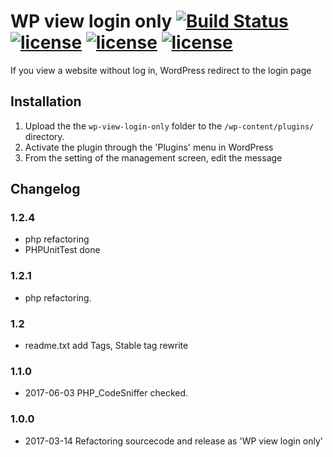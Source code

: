 # WP view login only [![Build Status](https://travis-ci.org/chiilog/wp-view-login-only.svg?branch=master)](https://travis-ci.org/chiilog/wp-view-login-only) [![license](https://img.shields.io/github/license/chiilog/wp-view-login-only.svg?maxAge=2592000)](https://github.com/chiilog/wp-view-login-only/blob/master/LICENSE) [![license](https://img.shields.io/wordpress/plugin/dt/wp-view-login-only.svg)](https://wordpress.org/plugins/wp-view-login-only/) [![license](https://img.shields.io/wordpress/plugin/r/wp-view-login-only.svg)](https://wordpress.org/plugins/wp-view-login-only/#reviews)

If you view a website without log in, WordPress redirect to the login page

## Installation

1. Upload the the `wp-view-login-only` folder to the `/wp-content/plugins/` directory.
2. Activate the plugin through the 'Plugins' menu in WordPress
3. From the setting of the management screen, edit the message


## Changelog

### 1.2.4
* php refactoring
* PHPUnitTest done

### 1.2.1
* php refactoring.

### 1.2
* readme.txt add Tags, Stable tag rewrite

### 1.1.0
* 2017-06-03 PHP_CodeSniffer checked.

### 1.0.0
* 2017-03-14 Refactoring sourcecode and release as 'WP view login only'

